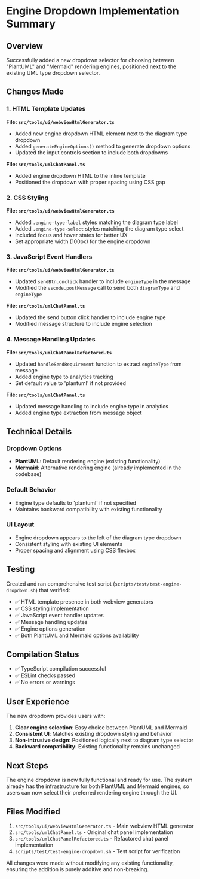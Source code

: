 # Engine Dropdown Implementation Summary

## Overview

Successfully added a new dropdown selector for choosing between "PlantUML" and "Mermaid" rendering engines, positioned next to the existing UML type dropdown selector.

## Changes Made

### 1. HTML Template Updates

**File: `src/tools/ui/webviewHtmlGenerator.ts`**
- Added new engine dropdown HTML element next to the diagram type dropdown
- Added `generateEngineOptions()` method to generate dropdown options
- Updated the input controls section to include both dropdowns

**File: `src/tools/umlChatPanel.ts`**
- Added engine dropdown HTML to the inline template
- Positioned the dropdown with proper spacing using CSS gap

### 2. CSS Styling

**File: `src/tools/ui/webviewHtmlGenerator.ts`**
- Added `.engine-type-label` styles matching the diagram type label
- Added `.engine-type-select` styles matching the diagram type select
- Included focus and hover states for better UX
- Set appropriate width (100px) for the engine dropdown

### 3. JavaScript Event Handlers

**File: `src/tools/ui/webviewHtmlGenerator.ts`**
- Updated `sendBtn.onclick` handler to include `engineType` in the message
- Modified the `vscode.postMessage` call to send both `diagramType` and `engineType`

**File: `src/tools/umlChatPanel.ts`**
- Updated the send button click handler to include engine type
- Modified message structure to include engine selection

### 4. Message Handling Updates

**File: `src/tools/umlChatPanelRefactored.ts`**
- Updated `handleSendRequirement` function to extract `engineType` from message
- Added engine type to analytics tracking
- Set default value to 'plantuml' if not provided

**File: `src/tools/umlChatPanel.ts`**
- Updated message handling to include engine type in analytics
- Added engine type extraction from message object

## Technical Details

### Dropdown Options
- **PlantUML**: Default rendering engine (existing functionality)
- **Mermaid**: Alternative rendering engine (already implemented in the codebase)

### Default Behavior
- Engine type defaults to 'plantuml' if not specified
- Maintains backward compatibility with existing functionality

### UI Layout
- Engine dropdown appears to the left of the diagram type dropdown
- Consistent styling with existing UI elements
- Proper spacing and alignment using CSS flexbox

## Testing

Created and ran comprehensive test script (`scripts/test/test-engine-dropdown.sh`) that verified:
- ✅ HTML template presence in both webview generators
- ✅ CSS styling implementation
- ✅ JavaScript event handler updates
- ✅ Message handling updates
- ✅ Engine options generation
- ✅ Both PlantUML and Mermaid options availability

## Compilation Status

- ✅ TypeScript compilation successful
- ✅ ESLint checks passed
- ✅ No errors or warnings

## User Experience

The new dropdown provides users with:
1. **Clear engine selection**: Easy choice between PlantUML and Mermaid
2. **Consistent UI**: Matches existing dropdown styling and behavior
3. **Non-intrusive design**: Positioned logically next to diagram type selector
4. **Backward compatibility**: Existing functionality remains unchanged

## Next Steps

The engine dropdown is now fully functional and ready for use. The system already has the infrastructure for both PlantUML and Mermaid engines, so users can now select their preferred rendering engine through the UI.

## Files Modified

1. `src/tools/ui/webviewHtmlGenerator.ts` - Main webview HTML generator
2. `src/tools/umlChatPanel.ts` - Original chat panel implementation
3. `src/tools/umlChatPanelRefactored.ts` - Refactored chat panel implementation
4. `scripts/test/test-engine-dropdown.sh` - Test script for verification

All changes were made without modifying any existing functionality, ensuring the addition is purely additive and non-breaking. 